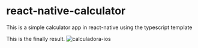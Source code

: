# react-native-calculator
This is a simple calculator app in react-native using the typescript template

This is the finally result.
![calculadora-ios](https://user-images.githubusercontent.com/33725347/117588354-5e8afb80-b0e8-11eb-9080-4af9fad30f73.jpeg)
